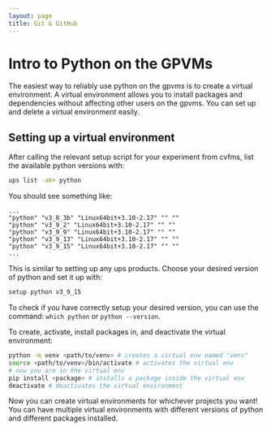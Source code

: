 ```yaml
---
layout: page
title: Git & GitHub
---
```


# Intro to Python on the GPVMs

The easiest way to reliably use python on the gpvms is to create a virtual environment. A virtual environment allows you to install packages and dependencies without affecting other users on the gpvms. You can set up and delete a virtual environment easily.

## Setting up a virtual environment

After calling the relevant setup script for your experiment from cvfms, list the available python versions with:

```bash
ups list -aK+ python
```

You should see something like:

```
...
"python" "v3_8_3b" "Linux64bit+3.10-2.17" "" "" 
"python" "v3_9_2" "Linux64bit+3.10-2.17" "" "" 
"python" "v3_9_9" "Linux64bit+3.10-2.17" "" "" 
"python" "v3_9_13" "Linux64bit+3.10-2.17" "" "" 
"python" "v3_9_15" "Linux64bit+3.10-2.17" "" "" 
...
```

This is similar to setting up any ups products. Choose your desired version of python and set it up with:

```bash
setup python v3_9_15
```

To check if you have correctly setup your desired version, you can use the command: `which python` or `python --version`.

To create, activate, install packages in, and deactivate the virtual environment:

```bash
python -m venv <path/to/venv> # creates a virtual env named "venv"
source <path/to/venv>/bin/activate # activates the virtual env
# now you are in the virtual env
pip install <package> # installs a package inside the virtual env
deactivate # deactivates the virtual environment
```

Now you can create virtual environments for whichever projects you want! You can have multiple virtual environments with different versions of python and different packages installed.
